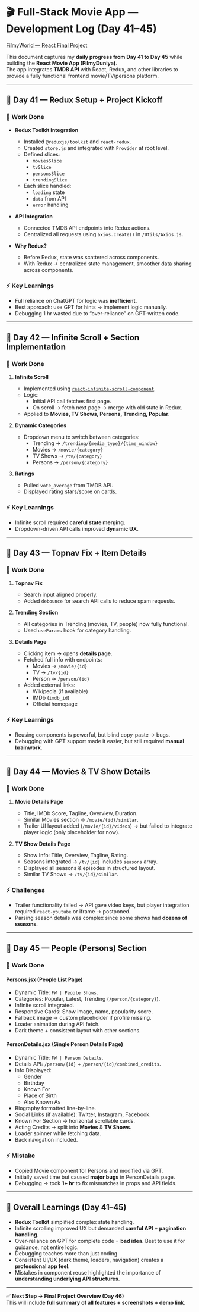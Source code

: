 # 🎬 Full-Stack Movie App — Development Log (Day 41–45)

[FilmyWorld — React Final Project](https://react-filmyworld.netlify.app/)  

This document captures my **daily progress from Day 41 to Day 45** while building the **React Movie App (FilmyDuniya)**.  
The app integrates **TMDB API** with React, Redux, and other libraries to provide a fully functional frontend movie/TV/persons platform.

---

## 📅 Day 41 — Redux Setup + Project Kickoff

### 🔹 Work Done
- **Redux Toolkit Integration**
  - Installed `@reduxjs/toolkit` and `react-redux`.
  - Created `store.js` and integrated with `Provider` at root level.
  - Defined slices:
    - `moviesSlice`
    - `tvSlice`
    - `personsSlice`
    - `trendingSlice`
  - Each slice handled:
    - `loading` state
    - `data` from API
    - `error` handling

- **API Integration**
  - Connected TMDB API endpoints into Redux actions.
  - Centralized all requests using `axios.create()` in `/Utils/Axios.js`.

- **Why Redux?**
  - Before Redux, state was scattered across components.
  - With Redux → centralized state management, smoother data sharing across components.

### ⚡ Key Learnings
- Full reliance on ChatGPT for logic was **inefficient**.
- Best approach: use GPT for hints → implement logic manually.
- Debugging 1 hr wasted due to “over-reliance” on GPT-written code.

---

## 📅 Day 42 — Infinite Scroll + Section Implementation

### 🔹 Work Done
1. **Infinite Scroll**
   - Implemented using [`react-infinite-scroll-component`](https://www.npmjs.com/package/react-infinite-scroll-component).
   - Logic:
     - Initial API call fetches first page.
     - On scroll → fetch next page → merge with old state in Redux.
   - Applied to **Movies, TV Shows, Persons, Trending, Popular**.

2. **Dynamic Categories**
   - Dropdown menu to switch between categories:
     - Trending → `/trending/{media_type}/{time_window}`
     - Movies → `/movie/{category}`
     - TV Shows → `/tv/{category}`
     - Persons → `/person/{category}`

3. **Ratings**
   - Pulled `vote_average` from TMDB API.
   - Displayed rating stars/score on cards.

### ⚡ Key Learnings
- Infinite scroll required **careful state merging**.
- Dropdown-driven API calls improved **dynamic UX**.

---

## 📅 Day 43 — Topnav Fix + Item Details

### 🔹 Work Done
1. **Topnav Fix**
   - Search input aligned properly.
   - Added `debounce` for search API calls to reduce spam requests.

2. **Trending Section**
   - All categories in Trending (movies, TV, people) now fully functional.
   - Used `useParams` hook for category handling.

3. **Details Page**
   - Clicking item → opens **details page**.
   - Fetched full info with endpoints:
     - Movies → `/movie/{id}`
     - TV → `/tv/{id}`
     - Person → `/person/{id}`
   - Added external links:
     - Wikipedia (if available)
     - IMDb (`imdb_id`)
     - Official homepage

### ⚡ Key Learnings
- Reusing components is powerful, but blind copy-paste → bugs.
- Debugging with GPT support made it easier, but still required **manual brainwork**.

---

## 📅 Day 44 — Movies & TV Show Details

### 🔹 Work Done
1. **Movie Details Page**
   - Title, IMDb Score, Tagline, Overview, Duration.
   - Similar Movies section → `/movie/{id}/similar`.
   - Trailer UI layout added (`/movie/{id}/videos`) → but failed to integrate player logic (only placeholder for now).

2. **TV Show Details Page**
   - Show Info: Title, Overview, Tagline, Rating.
   - Seasons integrated → `/tv/{id}` includes `seasons` array.
   - Displayed all seasons & episodes in structured layout.
   - Similar TV Shows → `/tv/{id}/similar`.

### ⚡ Challenges
- Trailer functionality failed → API gave video keys, but player integration required `react-youtube` or iframe → postponed.
- Parsing season details was complex since some shows had **dozens of seasons**.

---

## 📅 Day 45 — People (Persons) Section

### 🔹 Work Done

#### Persons.jsx (People List Page)
- Dynamic Title: `FW | People Shows`.
- Categories: Popular, Latest, Trending (`/person/{category}`).
- Infinite scroll integrated.
- Responsive Cards: Show image, name, popularity score.
- Fallback image → custom placeholder if profile missing.
- Loader animation during API fetch.
- Dark theme + consistent layout with other sections.

#### PersonDetails.jsx (Single Person Details Page)
- Dynamic Title: `FW | Person Details`.
- Details API: `/person/{id}` + `/person/{id}/combined_credits`.
- Info Displayed:
  - Gender
  - Birthday
  - Known For
  - Place of Birth
  - Also Known As
- Biography formatted line-by-line.
- Social Links (if available): Twitter, Instagram, Facebook.
- Known For Section → horizontal scrollable cards.
- Acting Credits → split into **Movies** & **TV Shows**.
- Loader spinner while fetching data.
- Back navigation included.

### ⚡ Mistake
- Copied Movie component for Persons and modified via GPT.  
- Initially saved time but caused **major bugs** in PersonDetails page.  
- Debugging → took **1+ hr** to fix mismatches in props and API fields.

---

## 🔑 Overall Learnings (Day 41–45)
- **Redux Toolkit** simplified complex state handling.
- Infinite scrolling improved UX but demanded **careful API + pagination handling**.
- Over-reliance on GPT for complete code = **bad idea**. Best to use it for guidance, not entire logic.
- Debugging teaches more than just coding.
- Consistent UI/UX (dark theme, loaders, navigation) creates a **professional app feel**.
- Mistakes in component reuse highlighted the importance of **understanding underlying API structures**.

---

✅ **Next Step → Final Project Overview (Day 46)**  
This will include **full summary of all features + screenshots + demo link**.



